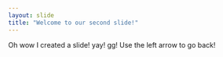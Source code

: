 ```yaml
---
layout: slide
title: "Welcome to our second slide!"
---
```

Oh wow I created a slide! yay! gg!
Use the left arrow to go back!

